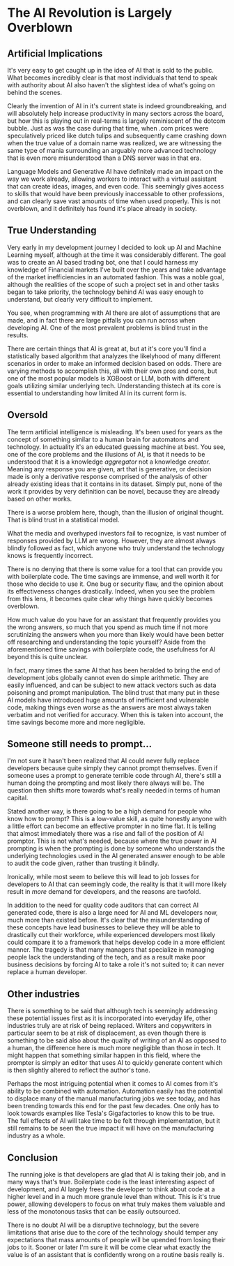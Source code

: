 # The AI Revolution is Largely Overblown

## Artificial Implications

It's very easy to get caught up in the idea of AI that is sold to the public.  What becomes incredibly clear is that most individuals that tend to speak with authority about AI also haven't the slightest idea of what's going on behind the scenes.

Clearly the invention of AI in it's current state is indeed groundbreaking, and will absolutely help increase productivity in many sectors across the board, but how this is playing out in real-terms is largely reminiscent of the dotcom bubble.  Just as was the case during that time, when .com prices were speculatively priced like dutch tulips and subsequently came crashing down when the true value of a domain name was realized, we are witnessing the same type of mania surrounding an arguably more advanced technology that is even more misunderstood than a DNS server was in that era.

Language Models and Generative AI have definitely made an impact on the way we work already, allowing workers to interact with a virtual assistant that can create ideas, images, and even code.  This seemingly gives access to skills that would have been previously inaccessable to other professions, and can clearly save vast amounts of time when used properly.  This is not overblown, and it definitely has found it's place already in society.

## True Understanding

Very early in my development journey I decided to look up AI and Machine Learning myself, although at the time it was considerably different.  The goal was to create an AI based trading bot, one that I could harness my knowledge of Financial markets I've built over the years and take advantage of the market inefficiencies in an automated fashion.  This was a noble goal, although the realities of the scope of such a project set in and other tasks began to take priority, the technology behind AI was easy enough to understand, but clearly very difficult to implement.

You see, when programming with AI there are alot of assumptions that are made, and in fact there are large pitfalls you can run across when developing AI.  One of the most prevalent problems is blind trust in the results.

There are certain things that AI is great at, but at it's core you'll find a statistically based algorithm that analyzes the likelyhood of many different scenarios in order to make an informed decision based on odds.  There are varying methods to accomplish this, all with their own pros and cons, but one of the most popular models is XGBoost or LLM, both with different goals utilizing similar underlying tech.  Understanding thistech at its core is essential to understanding how limited AI in its current form is.

## Oversold

The term artificial intelligence is misleading.  It's been used for years as the concept of something similar to a human brain for automatons and technology.  In actuality it's an educated guessing machine at best.  You see, one of the core problems and the illusions of AI, is that it needs to be understood that it is a knowledge <em>aggregator</em> not a knowledge <em>creator.</em>  Meaning any response you are given, art that is generative, or decision made is only a derivative response comprised of the analysis of other already existing ideas that it contains in its dataset.  Simply put, none of the work it provides by very definition can be novel, because they are already based on other works.

There is a worse problem here, though, than the illusion of original thought.  That is blind trust in a statistical model.

What the media and overhyped investors fail to recognize, is vast number of responses provided by LLM are wrong.  However, they are almost always blindly followed as fact, which anyone who truly understand the technology knows is frequently incorrect.

There is no denying that there is some value for a tool that can provide you with boilerplate code.  The time savings are immense, and well worth it for those who decide to use it.  One bug or security flaw, and the opinion about its effectiveness changes drastically.  Indeed, when you see the problem from this lens, it becomes quite clear why things have quickly becomes overblown.

How much value do you have for an assistant that frequently provides you the wrong answers, so much that you spend as much time if not more scrutinizing the answers when you more than likely would have been better off researching and understanding the topic yourself?  Aside from the aforementioned time savings with boilerplate code, the usefulness for AI beyond this is quite unclear.

In fact, many times the same AI that has been heralded to bring the end of development jobs globally cannot even do simple arithmetic.  They are easily influenced, and can be subject to new attack vectors such as data poisoning and prompt manipulation.  The blind trust that many put in these AI models have introduced huge amounts of inefficient and vulnerable code, making things even worse as the answers are most always taken verbatim and not verified for accuracy.  When this is taken into account, the time savings become more and more negligible.

## Someone still needs to prompt...

I'm not sure it hasn't been realized that AI could never fully replace developers because quite simply they cannot prompt themselves.  Even if someone uses a prompt to generate terrible code through AI, there's still a human doing the prompting and most likely there always will be.  The question then shifts more towards what's really needed in terms of human capital.

Stated another way, is there going to be a high demand for people who know how to prompt?  This is a low-value skill, as quite honestly anyone with a little effort can become an effective prompter in no time flat.  It is telling that almost immediately there was a rise and fall of the position of AI promptor.  This is not what's needed, because where the true power in AI prompting is when the prompting is done by someone who understands the underlying technologies used in the AI generated answer enough to be able to audit the code given, rather than trusting it blindly.

Ironically, while most seem to believe this will lead to job losses for developers to AI that can seemingly code, the reality is that it will more likely result in <em>more</em> demand for developers, and the reasons are twofold.

In addition to the need for quality code auditors that can correct AI generated code, there is also a large need for AI and ML developers now, much more than existed before.  It's clear that the misunderstanding of these concepts have lead businesses to believe they will be able to drastically cut their workforce, while experienced developers most likely could compare it to a framework that helps develop code in a more efficient manner.  The tragedy is that many managers that specialize in managing people lack the understanding of the tech, and as a result make poor business decisions by forcing AI to take a role it's not suited to; it can never replace a human developer.

## Other industries

There is something to be said that although tech is seemingly addressing these potential issues first as it is incorporated into everyday life, other industries truly are at risk of being replaced.  Writers and copywriters in particular seem to be at risk of displacement, as even though there is something to be said also about the quality of writing of an AI as opposed to a human, the difference here is much more negligible than those in tech.  It might happen that something similar happen in this field, where the prompter is simply an editor that uses AI to quickly generate content which is then slightly altered to reflect the author's tone.

Perhaps the most intriguing potential when it comes to AI comes from it's ability to be combined with automation.  Automation easily has the potential to displace many of the manual manufacturing jobs we see today, and has been trending towards this end for the past few decades.  One only has to look towards examples like Tesla's Gigafactories to know this to be true.  The full effects of AI will take time to be felt through implementation, but it still remains to be seen the true impact it will have on the manufacturing industry as a whole.

## Conclusion

The running joke is that developers are glad that AI is taking their job, and in many ways that's true.  Boilerplate code is the least interesting aspect of development, and AI largely frees the developer to think about code at a higher level and in a much more granule level than without.  This is it's true power, allowing developers to focus on what truly makes them valuable and less of the monotonous tasks that can be easily outsourced.

There is no doubt AI will be a disruptive technology, but the severe limitations that arise due to the core of the technology should temper any expectations that mass amounts of people will be upended from losing their jobs to it.  Sooner or later I'm sure it will be come clear what exactly the value is of an assistant that is confidently wrong on a routine basis really is.
